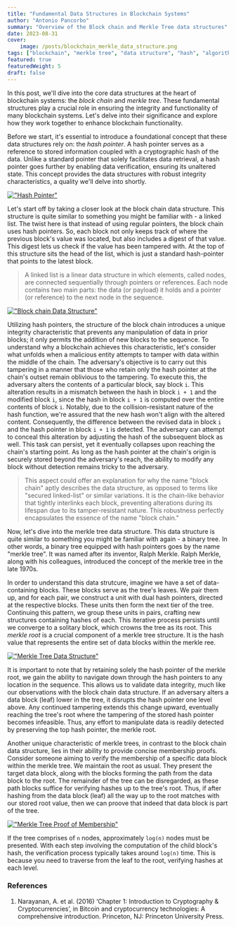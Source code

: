 ```yaml
---
title: "Fundamental Data Structures in Blockchain Systems"
author: "Antonio Pancorbo"
summary: "Overview of the Block chain and Merkle Tree data structures"
date: 2023-08-31
cover:
    image: /posts/blockchain_merkle_data_structure.png
tags: ["blockchain", "merkle tree", "data structure", "hash", "algorithm"]
featured: true
featuredWeight: 5
draft: false
---
```


In this post, we'll dive into the core data structures at the heart of blockchain
systems: the *block chain* and *merkle tree*. These fundamental structures
play a crucial role in ensuring the integrity and functionality of many blockchain
systems. Let's delve into their significance and explore how they work together
to enhance blockchain functionality.

Before we start, it's essential to introduce a foundational concept that these
data structures rely on: the *hash pointer*. A hash pointer serves as a reference
to stored information coupled with a cryptographic hash of the data. Unlike a
standard pointer that solely facilitates data retrieval, a hash pointer goes further
by enabling data verification, ensuring its unaltered state. This concept provides
the data structures with robust integrity characteristics, a quality we'll delve
into shortly.

[!["Hash Pointer"](/posts/hash_pointer.jpeg#center)](https://www.tony.software/posts/hash_pointer.jpeg)

Let's start off by taking a closer look at the block chain data structure. This
structure is quite similar to something you might be familiar with - a linked list.
The twist here is that instead of using regular pointers, the block chain uses hash
pointers. So, each block not only keeps track of where the previous block's value
was located, but also includes a digest of that value. This digest lets us check
if the value has been tampered with. At the top of this structure sits the head
of the list, which is just a standard hash-pointer that points to the latest block. 

> A linked list is a linear data structure in which elements, called nodes, are
> connected sequentially through pointers or references. Each node contains two
> main parts: the data (or payload) it holds and a pointer (or reference) to the
> next node in the sequence.

[!["Block chain Data Structure"](/posts/blockchain_data_structure.jpeg#center)](https://www.tony.software/posts/blockchain_data_structure.jpeg)

Utilizing hash pointers, the structure of the block chain introduces a unique
integrity characteristic that prevents any manipulation of data in prior blocks;
it only permits the addition of new blocks to the sequence. To understand why a blockchain
achieves this characteristic, let's consider what unfolds when a malicious entity
attempts to tamper with data within the middle of the chain. The adversary's objective
is to carry out this tampering in a manner that those who retain only the hash
pointer at the chain's outset remain oblivious to the tampering. To execute this,
the adversary alters the contents of a particular block, say block `i`. This alteration
results in a mismatch between the hash in block `i + 1` and the modified block `i`,
since the hash in block `i + 1` is computed over the entire contents of block `i`.
Notably, due to the collision-resistant nature of the hash function, we're assured
that the new hash won't align with the altered content. Consequently, the difference
between the revised data in block `i` and the hash pointer in block `i + 1` is
detected. The adversary can attempt to conceal this alteration by adjusting the
hash of the subsequent block as well. This task can persist, yet it eventually
collapses upon reaching the chain's starting point. As long as the hash pointer
at the chain's origin is securely stored beyond the adversary's reach, the ability
to modify any block without detection remains tricky to the adversary.

> This aspect could offer an explanation for why the name "block chain" aptly describes
> the data structure, as opposed to terms like "secured linked-list" or similar
> variations. It is the chain-like behavior that tightly interlinks each block,
> preventing alterations during its lifespan due to its tamper-resistant nature.
> This robustness perfectly encapsulates the essence of the name "block chain."

Now, let's dive into the merkle tree data structure. This data structure is quite
similar to something you might be familiar with again - a binary tree. In other
words, a binary tree equipped with hash pointers goes by the name "merkle tree".
It was named after its inventor, Ralph Merkle. Ralph Merkle, along with his
colleagues, introduced the concept of the merkle tree in the late 1970s.

In order to understand this data strutcure, imagine we have a set of data-containing
blocks. These blocks serve as the tree's leaves. We pair them up, and for each
pair, we construct a unit with dual hash pointers, directed at the respective blocks.
These units then form the next tier of the tree. Continuing this pattern, we group
these units in pairs, crafting new structures containing hashes of each. This iterative
process persists until we converge to a solitary block, which crowns the tree as
its root. This *merkle root* is a crucial component of a merkle tree structure.
It is the hash value that represents the entire set of data blocks within the merkle
ree. 

[!["Merkle Tree Data Structure"](/posts/merkle_tree_data_structure.jpeg#center)](https://www.tony.software/posts/merkle_tree_data_structure.jpeg)

It is important to note that by retaining solely the hash pointer of the merkle
root, we gain the ability to navigate down through the hash pointers to any location
in the sequence. This allows us to validate data integrity, much like our observations
with the block chain data structure. If an adversary alters a data block (leaf) lower
in the tree, it disrupts the hash pointer one level above. Any continued tampering
extends this change upward, eventually reaching the tree's root where the tampering
of the stored hash pointer becomes infeasible. Thus, any effort to manipulate data
is readily detected by preserving the top hash pointer, the merkle root.

Another unique characteristic of merkle trees, in contrast to the block chain data
structure, lies in their ability to provide concise membership proofs. Consider
someone aiming to verify the membership of a specific data block within the merkle
tree. We maintain the root as usual. They present the target data block, along with
the blocks forming the path from the data block to the root. The remainder of the
tree can be disregarded, as these path blocks suffice for verifying hashes up to
the tree's root. Thus, if after hashing from the data block (leaf) all the way up
to the root matches with our stored root value, then we can proove that indeed that
data block is part of the tree.

[!["Merkle Tree Proof of Membership"](/posts/merkle_tree_path_data_structure.jpeg#center)](https://www.tony.software/posts/merkle_tree_path_data_structure.jpeg)

If the tree comprises of `n` nodes, approximately `log(n)` nodes must be presented.
With each step involving the computation of the child block's hash, the verification
process typically takes around `log(n)` time. This is because you need to traverse
from the leaf to the root, verifying hashes at each level.

### References
1. Narayanan, A. et al. (2016) ‘Chapter 1: Introduction to Cryptography &amp;
Cryptocurrencies’, in Bitcoin and cryptocurrency technologies: A comprehensive
introduction. Princeton, NJ: Princeton University Press. 
